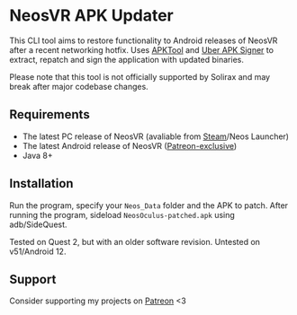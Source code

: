 # NeosVR APK Updater

This CLI tool aims to restore functionality to Android releases of NeosVR after a recent networking hotfix. Uses [APKTool](https://github.com/iBotPeaches/Apktool) and [Uber APK Signer](https://github.com/patrickfav/uber-apk-signer) to extract, repatch and sign the application with updated binaries.

Please note that this tool is not officially supported by Solirax and may break after major codebase changes.

## Requirements
- The latest PC release of NeosVR (avaliable from [Steam](https://steamcommunity.com/app/740250)/Neos Launcher)
- The latest Android release of NeosVR ([Patreon-exclusive](https://www.patreon.com/neosvr/))
- Java 8+

## Installation
Run the program, specify your `Neos_Data` folder and the APK to patch.
After running the program, sideload `NeosOculus-patched.apk` using adb/SideQuest.

Tested on Quest 2, but with an older software revision. Untested on v51/Android 12.

## Support
Consider supporting my projects on [Patreon](https://patreon.com/raemien) <3